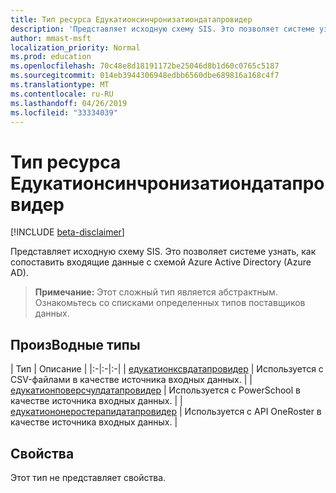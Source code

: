 ```yaml
---
title: Тип ресурса Едукатионсинчронизатиондатапровидер
description: 'Представляет исходную схему SIS. Это позволяет системе узнать, как сопоставить входящие данные с схемой Azure Active Directory (Azure AD). '
author: mmast-msft
localization_priority: Normal
ms.prod: education
ms.openlocfilehash: 70c48e8d18191172be25046d8b1d60c0765c5187
ms.sourcegitcommit: 014eb3944306948edbb6560dbe689816a168c4f7
ms.translationtype: MT
ms.contentlocale: ru-RU
ms.lasthandoff: 04/26/2019
ms.locfileid: "33334039"
---
```

# <a name="educationsynchronizationdataprovider-resource-type"></a>Тип ресурса Едукатионсинчронизатиондатапровидер

[!INCLUDE [beta-disclaimer](../../includes/beta-disclaimer.md)]

Представляет исходную схему SIS. Это позволяет системе узнать, как сопоставить входящие данные с схемой Azure Active Directory (Azure AD).

> **Примечание:** Этот сложный тип является абстрактным. Ознакомьтесь со списками определенных типов поставщиков данных.

## <a name="derived-types"></a>ПроизВодные типы
| Тип | Описание |
|:-|:-|:-|
| [едукатионксвдатапровидер](educationcsvdataprovider.md) | Используется с CSV-файлами в качестве источника входных данных. |
| [едукатионповерсчулдатапровидер](educationpowerschooldataprovider.md) | Используется с PowerSchool в качестве источника входных данных. |
| [едукатиононеростерапидатапровидер](educationonerosterapidataprovider.md) | Используется с API OneRoster в качестве источника входных данных. |

## <a name="properties"></a>Свойства

Этот тип не представляет свойства.
